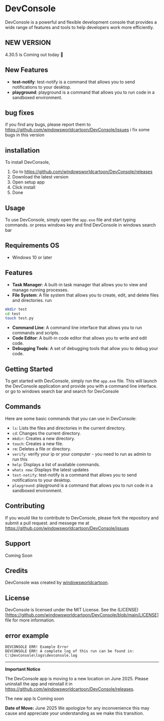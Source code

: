 # DevConsole

DevConsole is a powerful and flexible development console that provides a wide range of features and tools to help developers work more efficiently.


## NEW VERSION
4.30.5 is Coming out today 🎉

## New Features
* **test-notify**: test-notify is a command that allows you to send notifications to your desktop.
* **playground**: playground is a command that allows you to run code in a sandboxed environment.


## bug fixes
if you find any bugs, please report them to https://github.com/windowsworldcartoon/DevConsole/issues
i fix some bugs in this version

## installation

To install DevConsole, 
1. Go to https://github.com/windowsworldcartoon/DevConsole/releases
2. Download the latest version
3. Open setup app
4. Click install
5. Done 

## Usage
To use DevConsole, simply open the `app.exe` file and start typing commands.
or press windows key and find DevConsole in windows search bar

## Requirements OS
* Windows 10 or later



## Features

* **Task Manager**: A built-in task manager that allows you to view and manage running processes.
* **File System**: A file system that allows you to create, edit, and delete files and directories.
run 
```Bash
mkdir test
cd test
touch test.py
```

* **Command Line**: A command line interface that allows you to run commands and scripts.
* **Code Editor**: A built-in code editor that allows you to write and edit code.
* **Debugging Tools**: A set of debugging tools that allow you to debug your code.

## Getting Started

To get started with DevConsole, simply run the `app.exe` file. This will launch the DevConsole application and provide you with a command line interface.
or go to windows search bar and search for DevConsole

## Commands

Here are some basic commands that you can use in DevConsole:

* `ls`: Lists the files and directories in the current directory.
* `cd`: Changes the current directory.
* `mkdir`: Creates a new directory.
* `touch`: Creates a new file.
* `rm`: Deletes a file or directory.
* `verify`: verify your ip or your computer - you need to run as admin to run this
* `help`: Displays a list of available commands.
* `whats new`: Displays the latest updates
* `test-notify`: test-notify is a command that allows you to send notifications to your desktop.
* `playground`: playground is a command that allows you to run code in a sandboxed environment.


## Contributing

If you would like to contribute to DevConsole, please fork the repository and submit a pull request. and messege me at https://github.com/windowsworldcartoon/DevConsole/issues

## Support
Coming Soon

## Credits
DevConsole was created by [windowsworldcartoon](https://github.com/windowsworldcartoon).


## License

DevConsole is licensed under the MIT License. See the (LICENSE)[https://github.com/windowsworldcartoon/DevConsole/blob/main/LICENSE] file for more information.


## error example
```
DEVCONSOLE ERR! Example Error
DEVCONSOLE ERR! A complete log of this run can be found in: C:\DevConsole\logs\devconsole.log
```


----------------

**Important Notice**

The DevConsole app is moving to a new location on June 2025. Please uninstall the app and reinstall it in https://github.com/windowsworldcartoon/DevConsole/releases.

The new app Is Coming soon

**Date of Move:** June 2025
We apologize for any inconvenience this may cause and appreciate your understanding as we make this transition.


